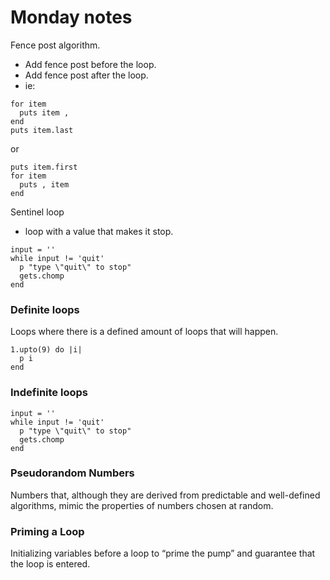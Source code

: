 # Monday notes
Fence post algorithm.
- Add fence post before the loop.
- Add fence post after the loop.
- ie:
```
for item
  puts item ,
end
puts item.last
```
or
```
puts item.first
for item
  puts , item
end
```

Sentinel loop
- loop with a value that makes it stop.
```
input = ''
while input != 'quit'
  p "type \"quit\" to stop"
  gets.chomp
end
```

### Definite loops
Loops where there is a defined amount of loops that will happen.
```
1.upto(9) do |i|
  p i
end
```

### Indefinite loops
```
input = ''
while input != 'quit'
  p "type \"quit\" to stop"
  gets.chomp
end
```

### Pseudorandom Numbers
Numbers that, although they are derived from predictable and well-defined algorithms, mimic the properties of numbers chosen at random.


### Priming a Loop
Initializing variables before a loop to “prime the pump” and guarantee that the loop is entered.
